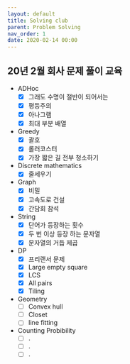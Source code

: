```yaml
---
layout: default
title: Solving club
parent: Problem Solving
nav_order: 1
date: 2020-02-14 00:00
---
```


## 20년 2월 회사 문제 풀이 교육

- ADHoc
  - [x] 그래도 수명이 절반이 되어서는
  - [x] 평등주의
  - [x] 아나그램
  - [x] 최대 부분 배열
- Greedy
  - [x] 괄호
  - [x] 롤러코스터
  - [x] 가장 짧은 길 전부 청소하기
- Discrete mathematics
  - [x] 줄세우기
- Graph
  - [x] 비밀
  - [x] 고속도로 건설
  - [x] 간담회 참석
- String
  - [x] 단어가 등장하는 횟수
  - [x] 두 번 이상 등장 하는 문자열
  - [x] 문자열의 거듭 제곱
- DP
  - [x] 프리랜서 문제
  - [x] Large empty square
  - [x] LCS
  - [x] All pairs
  - [x] Tiling
- Geometry
  - [ ] Convex hull
  - [ ] Closet
  - [ ] line fitting
- Counting Probibility
  - [ ] .
  - [ ] .
  - [ ] .
